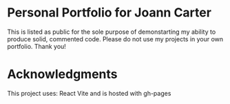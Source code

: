 # Personal Portfolio for Joann Carter 

This is listed as public for the sole purpose of demonstarting my ability to produce solid, commented code. Please do not use my projects in your own portfolio. Thank you!
# Acknowledgments 
This project uses: React Vite and is hosted with gh-pages 
